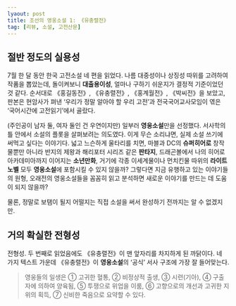```yaml
---
lyaout: post
title: 조선의 영웅소설 1: 《유충렬전》
tag: [리뷰, 소설, 고전산문]
---
```


## 절반 정도의 실용성

7월 한 달 동안 한국 고전소설 네 편을 읽었다. 나름 대중성이나 상징성 따위를 고려하여 작품을 뽑았는데, 돌이켜보니 **대출용이성**, 얼마나 구하기 쉬운지가 결정적 기준이었던 것 같다. 순서대로  《홍길동전》, 《유충렬전》, 《홍계월전》, 《박씨전》을 보았고, 판본은 현암사가 펴낸 ‘우리가 정말 알아야 할 우리 고전’과 전국국어교사모임이 엮은 ‘국어시간에 고전읽기’에서 골랐다.

(주인공이 남자 둘, 여자 둘인 건 우연이지만) 일부러 **영웅소설**만을 선정했다. 서사학의 틀 안에서 소설의 플롯을 살펴보려는 의도였다. 이게 무슨 소리냐면, 실제 소설 쓰기에 써먹고 싶다는 이야기다. 넓고 느슨하게 울타리를 치면, 마블과 DC의 **슈퍼히어로** 창작물뿐만 아니라 반지의 제왕과 해리포터 시리즈 같은 **판타지**, 드래곤볼에서 나의 히어로 아카데미아까지 이어지는 **소년만화**, 거기에 각종 이세계물이나 먼치킨물 따위의 **라이트노벨** 모두 **영웅소설**에 포함시킬 수 있지 않을까? 그렇다면 지금 유행하고 있는 이야기들의 원형, 오래전의 영웅소설들을 꼼꼼히 읽고 분석하면 새로운 이야기를 만드는 데 도움이 되지 않을까?

물론, 정말로 보탬이 될지 어떨지는 직접 소설을 써서 완성하기 전까지는 알 수 없겠지만.

## 거의 확실한 전형성

전형성. 두 번째로 읽었음에도 《유충렬전》이 맨 앞자리를 차지하게 된 까닭이다. 네 가지 텍스트 가운데 《유충렬전》이 **영웅소설**의 ‘공식’ 서사 구조에 가장 잘 들어맞는다.

> 영웅들의 일생은 ① 고귀한 혈통, ② 비정상적 출생, ③ 시련(기아), ④ 구출자에 의하여 양육됨, ⑤ 투쟁으로 위업을 이룸, ⑥ 고향으로의 개선과 고귀한 지위의 획득, ⑦ 신비한 죽음으로 요약할 수 있다.

